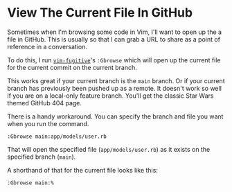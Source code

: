 # View The Current File In GitHub

Sometimes when I'm browsing some code in Vim, I'll want to open up the a file
in GitHub. This is usually so that I can grab a URL to share as a point of
reference in a conversation.

To do this, I run [`vim-fugitive`](https://github.com/tpope/vim-fugitive)'s
`:Gbrowse` which will open up the current file for the current commit on the
current branch.

This works great if your current branch is the `main` branch. Or if your
current branch has previously been pushed up as a remote. It doesn't work so
well if you are on a local-only feature branch. You'll get the classic Star
Wars themed GitHub 404 page.

There is a handy workaround. You can specify the branch and file you want when
you run the command.

```
:Gbrowse main:app/models/user.rb
```

That will open the specified file (`app/models/user.rb`) as it exists on the
specified branch (`main`).

A shorthand of that for the current file looks like this:

```
:Gbrowse main:%
```
